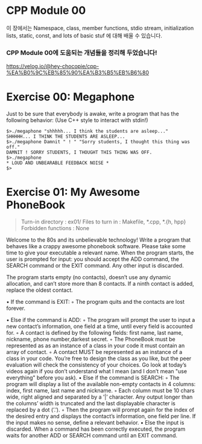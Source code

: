 # CPP Module 00
이 장에서는 Namespace, class, member functions, stdio stream, initialization lists, static, const, and lots of basic stuf 에 대해 배울 수 있습니다.

### CPP Module 00에 도움되는 개념들을 정리해 두었습니다!
https://velog.io/@hey-chocopie/cpp-%EA%B0%9C%EB%85%90%EA%B3%B5%EB%B6%80

# Exercise 00: Megaphone

Just to be sure that everybody is awake, write a program that has the following
behavior:
(Use C++ style to interact with stdin!)

```
$>./megaphone "shhhhh... I think the students are asleep..."
SHHHHH... I THINK THE STUDENTS ARE ASLEEP...
$>./megaphone Damnit " ! " "Sorry students, I thought this thing was off."
DAMNIT ! SORRY STUDENTS, I THOUGHT THIS THING WAS OFF.
$>./megaphone
* LOUD AND UNBEARABLE FEEDBACK NOISE *
$>
```

# Exercise 01: My Awesome PhoneBook
>Turn-in directory : ex01/
Files to turn in : Makefile, *.cpp, *.{h, hpp}
Forbidden functions : None

Welcome to the 80s and its unbelievable technology! Write a program that behaves
like a crappy awesome phonebook software. Please take some time to give your executable a relevant name. When the program starts, the user is prompted for input: you
should accept the ADD command, the SEARCH command or the EXIT command. Any other
input is discarded.

The program starts empty (no contacts), doesn’t use any dynamic allocation, and
can’t store more than 8 contacts. If a ninth contact is added, replace the oldest contact.

• If the command is EXIT:
	◦ The program quits and the contacts are lost forever.

• Else if the command is ADD:
	◦ The program will prompt the user to input a new contact’s information, one field at a time, until every field is accounted for.
	◦ A contact is defined by the following fields: first name, last name, nickname,
phone number,darkest secret.
	◦ The PhoneBook must be represented as as an instance of a class in your code it must contain an array of contact.
	◦ A contact MUST be represented as an instance of a class in your code. You’re free to design the class as you like, but the peer evaluation will check the consistency of your choices. Go look at today’s videos again if you don’t understand what I mean (and I don’t mean "use everything" before you ask).
• Else if the command is SEARCH:
	◦ The program will display a list of the available non-empty contacts in 4 columns: index, first name, last name and nickname.
	◦ Each column must be 10 chars wide, right aligned and separated by a ’|’ character. Any output longer than the columns’ width is truncated and the last displayable character is replaced by a dot (’.’).
	◦ Then the program will prompt again for the index of the desired entry and displays the contact’s information, one field per line. If the input makes no sense, define a relevant behavior.
• Else the input is discarded.
	When a command has been correctly executed, the program waits for another ADD or SEARCH command until an EXIT command.

